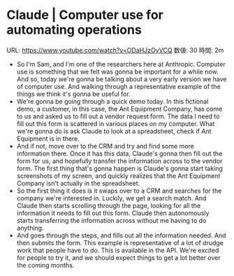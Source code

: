 # Claude | Computer use for automating operations

URL: https://www.youtube.com/watch?v=ODaHJzOyVCQ
数値: 30
時間: 2m

- So I'm Sam, and I'm one of the researchers here at Anthropic. Computer use is something that we felt was gonna be important for a while now. And so, today we're gonna be talking about a very early version we have of computer use. And walking through a representative example of the things we think it's gonna be useful for.
- We're gonna be going through a quick demo today. In this fictional demo, a customer, in this case, the Ant Equipment Company, has come to us and asked us to fill out a vendor request form. The data I need to fill out this form is scattered in various places on my computer. What we're gonna do is ask Claude to look at a spreadsheet, check if Ant Equipment is in there.
- And if not, move over to the CRM and try and find some more information there. Once it has this data, Claude's gonna then fill out the form for us, and hopefully transfer the information across to the vendor form. The first thing that's gonna happen is Claude's gonna start taking screenshots of my screen, and quickly realizes that the Ant Equipment Company isn't actually in the spreadsheet.
- So the first thing it does is it swaps over to a CRM and searches for the company we're interested in. Luckily, we get a search match. And Claude then starts scrolling through the page, looking for all the information it needs to fill out this form. Claude then autonomously starts transferring the information across without me having to do anything.
- And goes through the steps, and fills out all the information needed. And then submits the form. This example is representative of a lot of drudge work that people have to do. This is available in the API. We're excited for people to try it, and we should expect things to get a lot better over the coming months.